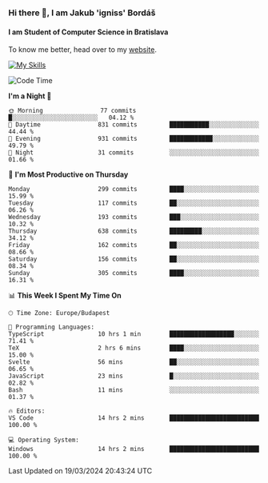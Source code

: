 ### Hi there 👋, I am Jakub 'igniss' Bordáš

#### I am Student of Computer Science in Bratislava
To know me better, head over to my [website](https://bordas.sk).

[![My Skills](https://skillicons.dev/icons?i=js,html,css,figma,svelte,java,kotlin,python,postgresql,typescript,nest,nodejs)](https://bordas.sk)


<!--START_SECTION:waka-->
![Code Time](http://img.shields.io/badge/Code%20Time-1%2C439%20hrs%2024%20mins-blue)

**I'm a Night 🦉** 

```text
🌞 Morning                77 commits          █░░░░░░░░░░░░░░░░░░░░░░░░   04.12 % 
🌆 Daytime                831 commits         ███████████░░░░░░░░░░░░░░   44.44 % 
🌃 Evening                931 commits         ████████████░░░░░░░░░░░░░   49.79 % 
🌙 Night                  31 commits          ░░░░░░░░░░░░░░░░░░░░░░░░░   01.66 % 
```
📅 **I'm Most Productive on Thursday** 

```text
Monday                   299 commits         ████░░░░░░░░░░░░░░░░░░░░░   15.99 % 
Tuesday                  117 commits         ██░░░░░░░░░░░░░░░░░░░░░░░   06.26 % 
Wednesday                193 commits         ███░░░░░░░░░░░░░░░░░░░░░░   10.32 % 
Thursday                 638 commits         █████████░░░░░░░░░░░░░░░░   34.12 % 
Friday                   162 commits         ██░░░░░░░░░░░░░░░░░░░░░░░   08.66 % 
Saturday                 156 commits         ██░░░░░░░░░░░░░░░░░░░░░░░   08.34 % 
Sunday                   305 commits         ████░░░░░░░░░░░░░░░░░░░░░   16.31 % 
```


📊 **This Week I Spent My Time On** 

```text
🕑︎ Time Zone: Europe/Budapest

💬 Programming Languages: 
TypeScript               10 hrs 1 min        ██████████████████░░░░░░░   71.41 % 
TeX                      2 hrs 6 mins        ████░░░░░░░░░░░░░░░░░░░░░   15.00 % 
Svelte                   56 mins             ██░░░░░░░░░░░░░░░░░░░░░░░   06.65 % 
JavaScript               23 mins             █░░░░░░░░░░░░░░░░░░░░░░░░   02.82 % 
Bash                     11 mins             ░░░░░░░░░░░░░░░░░░░░░░░░░   01.37 % 

🔥 Editors: 
VS Code                  14 hrs 2 mins       █████████████████████████   100.00 % 

💻 Operating System: 
Windows                  14 hrs 2 mins       █████████████████████████   100.00 % 
```


 Last Updated on 19/03/2024 20:43:24 UTC
<!--END_SECTION:waka-->
